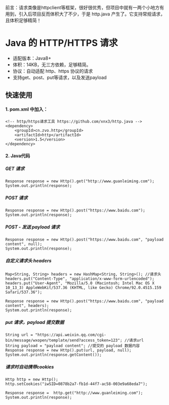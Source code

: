 前言：请求类像是httpclient等框架，很好很优秀，但项目中就有一两个小地方有用到，引入后项目反而体积大了不少，于是 http.java 产生了。它支持常规请求，且体积足够精简！

# Java 的 HTTP/HTTPS 请求

* 适配版本：Java8+
* 体积：14KB，无三方依赖，足够精简。
* 协议：自动适配 http、https 协议的请求
* 支持get、post、put等请求，以及发送payload


## 快速使用
#### 1. pom.xml 中加入：

````
<!-- http/https请求工具 https://github.com/xnx3/http.java -->
<dependency> 
	<groupId>cn.zvo.http</groupId>
	<artifactId>http</artifactId>
	<version>1.5</version>
</dependency>
````

#### 2. Java代码

##### GET 请求

````
Response response = new Http().get("http://www.guanleiming.com");
System.out.println(response);
````

##### POST 请求

````
Response response = new Http().post("https://www.baidu.com");
System.out.println(response);
````


##### POST - 发送 payload 请求

````
Response response = new Http().post("https://www.baidu.com", "payload content", null);
System.out.println(response);
````

##### 自定义请求头 headers 

````
Map<String, String> headers = new HashMap<String, String>(); //请求头
headers.put("Content-Type", "application/x-www-form-urlencoded");
headers.put("User-Agent", "Mozilla/5.0 (Macintosh; Intel Mac OS X 10_13_3) AppleWebKit/537.36 (KHTML, like Gecko) Chrome/92.0.4515.159 Safari/537.36");

Response response = new Http().post("https://www.baidu.com", "payload content", headers);
System.out.println(response);
````

##### put 请求，payload 提交数据

````
String url = "https://api.weixin.qq.com/cgi-bin/message/wxopen/template/send?access_token=123"; //请求url
String payload = "payload content"; //提交的 payload 数据内容
Response response = new Http().put(url, payload, null);
System.out.println(response.getContent());
````

##### 请求时自动携带cookies

````
Http http = new Http();
http.setCookies("iwSID=0878b2a7-fb1d-44f7-ac58-003e9a68eda7");

Response response =  http.get("http://www.guanleiming.com");
System.out.println(response);
````


